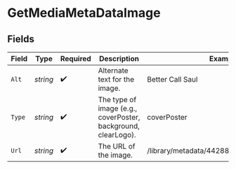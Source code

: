 # GetMediaMetaDataImage


## Fields

| Field                                                         | Type                                                          | Required                                                      | Description                                                   | Example                                                       |
| ------------------------------------------------------------- | ------------------------------------------------------------- | ------------------------------------------------------------- | ------------------------------------------------------------- | ------------------------------------------------------------- |
| `Alt`                                                         | *string*                                                      | :heavy_check_mark:                                            | Alternate text for the image.                                 | Better Call Saul                                              |
| `Type`                                                        | *string*                                                      | :heavy_check_mark:                                            | The type of image (e.g., coverPoster, background, clearLogo). | coverPoster                                                   |
| `Url`                                                         | *string*                                                      | :heavy_check_mark:                                            | The URL of the image.                                         | /library/metadata/44288/thumb/1736487993                      |